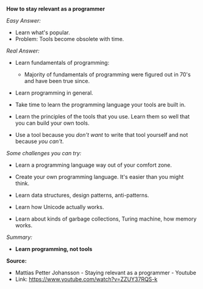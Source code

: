 **How to stay relevant as a programmer**

*Easy Answer:*

  - Learn what's popular.
  - Problem: Tools become obsolete with time.

*Real Answer:*

- Learn fundamentals of programming:
  - Majority of fundamentals of programming were figured out in 70's and have been true since.

- Learn programming in general.

- Take time to learn the programming language your tools are built in.
- Learn the principles of the tools that you use. Learn them so well that you can build your own tools.

- Use a tool because you *don't want* to write that tool yourself and not because *you can't*.

*Some challenges you can try:*

- Learn a programming language way out of your comfort zone.

- Create your own programming language. It's easier than you might think.

- Learn data structures, design patterns, anti-patterns.

- Learn how Unicode actually works.

- Learn about kinds of garbage collections, Turing machine, how memory works.

*Summary:*

- **Learn programming, not tools**

**Source:**
- Mattias Petter Johansson - Staying relevant as a programmer - Youtube
- Link: https://www.youtube.com/watch?v=ZZUY37RQS-k
